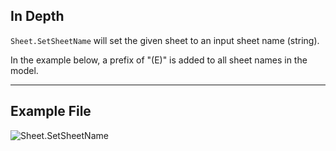 ## In Depth
`Sheet.SetSheetName` will set the given sheet to an input sheet name (string).

In the example below, a prefix of "(E)" is added to all sheet names in the model.
___
## Example File

![Sheet.SetSheetName](./Revit.Elements.Views.Sheet.SetSheetName_img.jpg)
